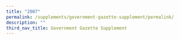 ```yaml
---
title: "2007"
permalink: /supplements/government-gazette-supplement/permalink/
description: ""
third_nav_title: Government Gazette Supplement
---
```

